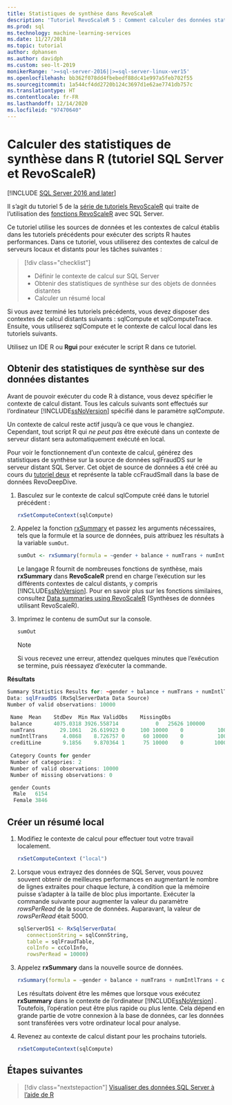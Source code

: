 ```yaml
---
title: Statistiques de synthèse dans RevoScaleR
description: 'Tutoriel RevoScaleR 5 : Comment calculer des données statistiques de synthèse à l’aide du langage R sur SQL Server.'
ms.prod: sql
ms.technology: machine-learning-services
ms.date: 11/27/2018
ms.topic: tutorial
author: dphansen
ms.author: davidph
ms.custom: seo-lt-2019
monikerRange: '>=sql-server-2016||>=sql-server-linux-ver15'
ms.openlocfilehash: bb362f078dd4fbebedf88dc41e997a5feb702f55
ms.sourcegitcommit: 1a544cf4dd2720b124c3697d1e62ae7741db757c
ms.translationtype: HT
ms.contentlocale: fr-FR
ms.lasthandoff: 12/14/2020
ms.locfileid: "97470640"
---
```

# <a name="compute-summary-statistics-in-r-sql-server-and-revoscaler-tutorial"></a>Calculer des statistiques de synthèse dans R (tutoriel SQL Server et RevoScaleR)
[!INCLUDE [SQL Server 2016 and later](../../includes/applies-to-version/sqlserver2016.md)]

Il s’agit du tutoriel 5 de la [série de tutoriels RevoScaleR](deepdive-data-science-deep-dive-using-the-revoscaler-packages.md) qui traite de l’utilisation des [fonctions RevoScaleR](/machine-learning-server/r-reference/revoscaler/revoscaler) avec SQL Server.

Ce tutoriel utilise les sources de données et les contextes de calcul établis dans les tutoriels précédents pour exécuter des scripts R hautes performances. Dans ce tutoriel, vous utiliserez des contextes de calcul de serveurs locaux et distants pour les tâches suivantes :

> [!div class="checklist"]
> * Définir le contexte de calcul sur SQL Server
> * Obtenir des statistiques de synthèse sur des objets de données distantes
> * Calculer un résumé local

Si vous avez terminé les tutoriels précédents, vous devez disposer des contextes de calcul distants suivants : sqlCompute et sqlComputeTrace. Ensuite, vous utiliserez sqlCompute et le contexte de calcul local dans les tutoriels suivants.

Utilisez un IDE R ou **Rgui** pour exécuter le script R dans ce tutoriel.

## <a name="compute-summary-statistics-on-remote-data"></a>Obtenir des statistiques de synthèse sur des données distantes

Avant de pouvoir exécuter du code R à distance, vous devez spécifier le contexte de calcul distant. Tous les calculs suivants sont effectués sur l’ordinateur [!INCLUDE[ssNoVersion](../../includes/ssnoversion-md.md)] spécifié dans le paramètre *sqlCompute*.

Un contexte de calcul reste actif jusqu’à ce que vous le changiez. Cependant, tout script R qui *ne peut pas* être exécuté dans un contexte de serveur distant sera automatiquement exécuté en local.

Pour voir le fonctionnement d’un contexte de calcul, générez des statistiques de synthèse sur la source de données sqlFraudDS sur le serveur distant SQL Server. Cet objet de source de données a été créé au cours du [tutoriel deux](deepdive-create-sql-server-data-objects-using-rxsqlserverdata.md) et représente la table ccFraudSmall dans la base de données RevoDeepDive. 

1. Basculez sur le contexte de calcul sqlCompute créé dans le tutoriel précédent :
  
    ```R
    rxSetComputeContext(sqlCompute)
    ```

2. Appelez la fonction [rxSummary](/machine-learning-server/r-reference/revoscaler/rxsummary) et passez les arguments nécessaires, tels que la formule et la source de données, puis attribuez les résultats à la variable `sumOut`.
  
    ```R
    sumOut <- rxSummary(formula = ~gender + balance + numTrans + numIntlTrans + creditLine, data = sqlFraudDS)
    ```
  
    Le langage R fournit de nombreuses fonctions de synthèse, mais **rxSummary** dans **RevoScaleR** prend en charge l’exécution sur les différents contextes de calcul distants, y compris [!INCLUDE[ssNoVersion](../../includes/ssnoversion-md.md)]. Pour en savoir plus sur les fonctions similaires, consultez [Data summaries using RevoScaleR](/machine-learning-server/r/how-to-revoscaler-data-summaries) (Synthèses de données utilisant RevoScaleR).
  
3. Imprimez le contenu de sumOut sur la console.
  
    ```R
    sumOut
    ```
    > [!NOTE]
    > Si vous recevez une erreur, attendez quelques minutes que l’exécution se termine, puis réessayez d’exécuter la commande.

**Résultats**

```R
Summary Statistics Results for: ~gender + balance + numTrans + numIntlTrans + creditLine
Data: sqlFraudDS (RxSqlServerData Data Source)
Number of valid observations: 10000

 Name  Mean    StdDev  Min Max ValidObs    MissingObs
 balance       4075.0318 3926.558714            0   25626 100000
 numTrans        29.1061   26.619923 0     100 10000    0           100000
 numIntlTrans     4.0868    8.726757 0      60 10000    0           100000
 creditLine       9.1856    9.870364 1      75 10000    0          100000
 
 Category Counts for gender
 Number of categories: 2
 Number of valid observations: 10000
 Number of missing observations: 0

 gender Counts
  Male   6154
  Female 3846
```

## <a name="create-a-local-summary"></a>Créer un résumé local

1. Modifiez le contexte de calcul pour effectuer tout votre travail localement.
  
    ```R
    rxSetComputeContext ("local")
    ```
  
2. Lorsque vous extrayez des données de SQL Server, vous pouvez souvent obtenir de meilleures performances en augmentant le nombre de lignes extraites pour chaque lecture, à condition que la mémoire puisse s’adapter à la taille de bloc plus importante. Exécuter la commande suivante pour augmenter la valeur du paramètre *rowsPerRead* de la source de données. Auparavant, la valeur de *rowsPerRead* était 5000.
  
    ```R
    sqlServerDS1 <- RxSqlServerData(
       connectionString = sqlConnString,
       table = sqlFraudTable,
       colInfo = ccColInfo,
       rowsPerRead = 10000)
    ```

3. Appelez **rxSummary** dans la nouvelle source de données.
  
    ```R
    rxSummary(formula = ~gender + balance + numTrans + numIntlTrans + creditLine, data = sqlServerDS1)
    ```
  
   Les résultats doivent être les mêmes que lorsque vous exécutez **rxSummary** dans le contexte de l’ordinateur [!INCLUDE[ssNoVersion](../../includes/ssnoversion-md.md)] . Toutefois, l’opération peut être plus rapide ou plus lente. Cela dépend en grande partie de votre connexion à la base de données, car les données sont transférées vers votre ordinateur local pour analyse.

4. Revenez au contexte de calcul distant pour les prochains tutoriels.

    ```R
    rxSetComputeContext(sqlCompute)
    ```

## <a name="next-steps"></a>Étapes suivantes

> [!div class="nextstepaction"]
> [Visualiser des données SQL Server à l’aide de R](../../machine-learning/tutorials/deepdive-visualize-sql-server-data-using-r.md)